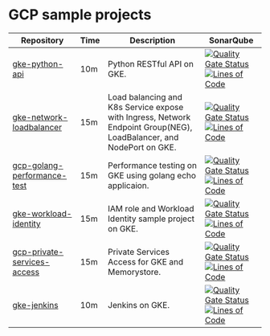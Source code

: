 # GCP sample projects

| Repository                                                               | Time  | Description          |  SonarQube  |
|--------------------------------------------------------------------------|------------------|----------------------|----------------------|
| [gke-python-api](https://github.com/DevSecOpsSamples/gke-python-api)      | 10m | Python RESTful API on GKE. | [![Quality Gate Status](https://sonarcloud.io/api/project_badges/measure?project=DevSecOpsSamples_gke-python-api&metric=alert_status)](https://sonarcloud.io/summary/new_code?id=DevSecOpsSamples_gke-python-api) [![Lines of Code](https://sonarcloud.io/api/project_badges/measure?project=DevSecOpsSamples_gke-python-api&metric=ncloc)](https://sonarcloud.io/summary/new_code?id=DevSecOpsSamples_gke-python-api) |
| [gke-network-loadbalancer](https://github.com/DevSecOpsSamples/gke-network-loadbalancer)                      | 15m | Load balancing and K8s Service expose with Ingress, Network Endpoint Group(NEG), LoadBalancer, and NodePort on GKE.     |  [![Quality Gate Status](https://sonarcloud.io/api/project_badges/measure?project=DevSecOpsSamples_gke-network-loadbalancer&metric=alert_status)](https://sonarcloud.io/summary/new_code?id=DevSecOpsSamples_gke-network-loadbalancer) [![Lines of Code](https://sonarcloud.io/api/project_badges/measure?project=DevSecOpsSamples_gke-network-loadbalancer&metric=ncloc)](https://sonarcloud.io/summary/new_code?id=DevSecOpsSamples_gke-network-loadbalancer)  |
| [gcp-golang-performance-test](https://github.com/DevSecOpsSamples/gcp-golang-performance-test)                      | 15m | Performance testing on GKE using golang echo applicaion. |  [![Quality Gate Status](https://sonarcloud.io/api/project_badges/measure?project=DevSecOpsSamples_gcp-golang-performance-test&metric=alert_status)](https://sonarcloud.io/summary/new_code?id=DevSecOpsSamples_gcp-golang-performance-test) [![Lines of Code](https://sonarcloud.io/api/project_badges/measure?project=DevSecOpsSamples_gcp-golang-performance-test&metric=ncloc)](https://sonarcloud.io/summary/new_code?id=DevSecOpsSamples_gcp-golang-performance-test)  |
| [gke-workload-identity](https://github.com/DevSecOpsSamples/gke-workload-identity)                      | 15m | IAM role and Workload Identity sample project on GKE.     |  [![Quality Gate Status](https://sonarcloud.io/api/project_badges/measure?project=DevSecOpsSamples_gke-workload-identity&metric=alert_status)](https://sonarcloud.io/summary/new_code?id=DevSecOpsSamples_gke-workload-identity) [![Lines of Code](https://sonarcloud.io/api/project_badges/measure?project=DevSecOpsSamples_gke-workload-identity&metric=ncloc)](https://sonarcloud.io/summary/new_code?id=DevSecOpsSamples_gke-workload-identity)  |
| [gcp-private-services-access](https://github.com/DevSecOpsSamples/gcp-private-services-access)                      | 15m | Private Services Access for GKE and Memorystore.     |  [![Quality Gate Status](https://sonarcloud.io/api/project_badges/measure?project=DevSecOpsSamples_gcp-private-services-access&metric=alert_status)](https://sonarcloud.io/summary/new_code?id=DevSecOpsSamples_gcp-private-services-access) [![Lines of Code](https://sonarcloud.io/api/project_badges/measure?project=DevSecOpsSamples_gcp-private-services-access&metric=ncloc)](https://sonarcloud.io/summary/new_code?id=DevSecOpsSamples_gke-workload-identity)  |
| [gke-jenkins](https://github.com/DevSecOpsSamples/gke-jenkins)      | 10m | Jenkins on GKE. | [![Quality Gate Status](https://sonarcloud.io/api/project_badges/measure?project=DevSecOpsSamples_gke-jenkins&metric=alert_status)](https://sonarcloud.io/summary/new_code?id=DevSecOpsSamples_gke-jenkins) [![Lines of Code](https://sonarcloud.io/api/project_badges/measure?project=DevSecOpsSamples_gke-jenkins&metric=ncloc)](https://sonarcloud.io/summary/new_code?id=DevSecOpsSamples_gke-jenkins) |
